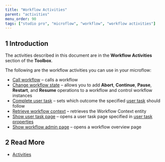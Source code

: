 ```yaml
---
title: "Workflow Activities"
parent: "activities"
menu_order: 90
tags: ["studio pro", "microflow", "workflow", "workflow activities"]
---
```


## 1 Introduction

The activities described in this document are in the **Workflow Activities** section of the **Toolbox**.

The following are the workflow activities you can use in your microflow:

* [Call workflow](workflow-call) – calls a workflow
* [Change workflow state](change-workflow-state) – allows you to add **Abort**, **Continue**, **Pause**, **Restart**, and **Resume** operations to a workflow and control workflow instances
* [Complete user task](complete-task) – sets which outcome the specified [user task](user-task) should follow
* [Retrieve workflow context](retrieve-workflow-context) – retrieves the Workflow Context entity 
* [Show user task page](show-task-page) – opens a user task page specified in [user task properties](user-task) 
* [Show workflow admin page](show-workflow-page) – opens a workflow overview page

## 2 Read More

* [Activities](activities)

